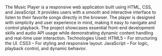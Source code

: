 The Music Player is a responsive web application built using HTML, CSS, and JavaScript. It provides users with a smooth and interactive interface to listen to their favorite songs directly in the browser. The player is designed with simplicity and user experience in mind, making it easy to navigate and control playback.
The project showcases essential front-end development skills and audio API usage while demonstrating dynamic content handling and real-time user interaction.
Technologies Used:
HTML5 – For structuring the UI.
CSS3 – For styling and responsive layout.
JavaScript – For logic, playback control, and dynamic behavior.
